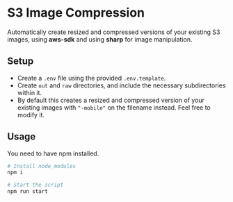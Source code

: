 # S3 Image Compression
Automatically create resized and compressed versions of your existing S3 images, using **aws-sdk** and using **sharp** for image manipulation.

## Setup
- Create a `.env` file using the provided `.env.template`.
- Create `out` and `raw` directories, and include the necessary subdirectories within it.
- By default this creates a resized and compressed version of your existing images with `"-mobile"` on the filename instead. Feel free to modify it.

## Usage
You need to have npm installed.

```bash
# Install node_modules
npm i

# Start the script
npm run start
```
